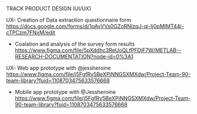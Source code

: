 TRACK PRODUCT DESIGN (UI/UX)

UX- Creation of Data extraction questionnaire form  https://docs.google.com/forms/d/1oAvVVs0GZoRNIzqJ-qi-Ij0pMIMT44i-cTPCzm7FNxM/edit
  - Coalation and analysis of the survey form results https://www.figma.com/file/5pXddhc3ReUoQLfPFDjF7W/METLAB--RESEARCH-DOCUMENTATION?node-id=0%3A1



UX- Web app prototype with @jessheroine https://www.figma.com/file/j5FgfRv5BeXPiNNGSXMXdw/Project-Team-90-team-library?fuid=1108703475633576668
  - Mobile app prototype with @Jessheroine https://www.figma.com/file/j5FgfRv5BeXPiNNGSXMXdw/Project-Team-90-team-library?fuid=1108703475633576668

 
   
   
